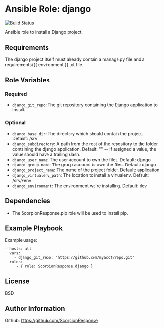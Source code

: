 Ansible Role: django
======================

[![Build Status](https://travis-ci.org/ScorpionResponse/ansible-django.svg?branch=master)](https://travis-ci.org/ScorpionResponse/ansible-django)

Ansible role to install a Django project.

Requirements
------------

The django project itself must already contain a manage.py file and a requirements/{{ environment }}.txt file.

Role Variables
--------------

### Required
* `django_git_repo`: The git repository containing the Django application to
  install.

### Optional
* `django_base_dir`: The directory which should contain the project.  Default:
  /srv
* `django_subdirectory`: A path from the root of the repository to the folder
  containing the django application.  Default: ""  -- If assigned a value, the
  value should have a trailing slash.
* `django_user_name`: The user account to own the files. Default:
  django
* `django_group_name`: The group account to own the files. Default: django
* `django_project_name`: The name of the project folder.  Default: application
* `django_virtualenv_path`: The location to install a virtualenv.  Default:
  /srv/venv
* `django_environment`: The environment we're installing.  Default: dev

Dependencies
------------

* The ScorpionResponse.pip role will be used to install pip.

Example Playbook
----------------

Example usage:

    - hosts: all
      vars:
        - django_git_repo: "https://github.com/myacct/repo.git"
      roles:
         - { role: ScorpionResponse.django }

License
-------

BSD

Author Information
------------------

Github: https://github.com/ScorpionResponse

